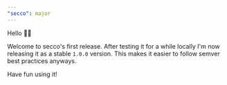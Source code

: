 ```yaml
---
"secco": major
---
```


Hello 👋🏻

Welcome to secco's first release. After testing it for a while locally I'm now releasing it as a stable `1.0.0` version. This makes it easier to follow semver best practices anyways.

Have fun using it!
